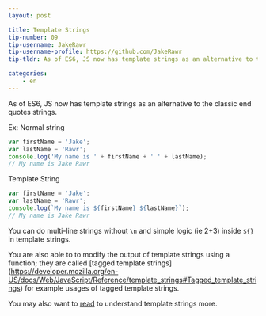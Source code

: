 ```yaml
---
layout: post

title: Template Strings
tip-number: 09
tip-username: JakeRawr
tip-username-profile: https://github.com/JakeRawr
tip-tldr: As of ES6, JS now has template strings as an alternative to the classic end quotes strings.

categories:
    - en
---
```


As of ES6, JS now has template strings as an alternative to the classic end quotes strings.

Ex:
Normal string

```javascript
var firstName = 'Jake';
var lastName = 'Rawr';
console.log('My name is ' + firstName + ' ' + lastName);
// My name is Jake Rawr
```
Template String

```javascript
var firstName = 'Jake';
var lastName = 'Rawr';
console.log(`My name is ${firstName} ${lastName}`);
// My name is Jake Rawr
```

You can do multi-line strings without `\n` and simple logic (ie 2+3) inside `${}` in template strings.

You are also able to to modify the output of template strings using a function; they are called [tagged template strings]
(https://developer.mozilla.org/en-US/docs/Web/JavaScript/Reference/template_strings#Tagged_template_strings) for example usages of tagged template strings.

You may also want to [read](https://hacks.mozilla.org/2015/05/es6-in-depth-template-strings-2) to understand template strings more.
